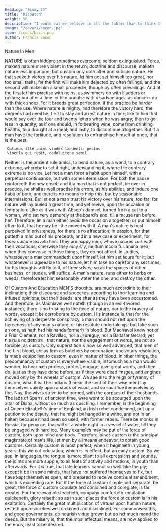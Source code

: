 ```yaml
---
heading: "Essay 23"
title: "Dispatch"
weight: 50
description: "I would rather believe in all the fables than to think tthat this universal frame is without a mind"
image: "/covers/bacon.jpg"
icon: /icons/bacon.png
author: Francis Bacon
---
```



Nature In Men

NATURE is often hidden; sometimes overcome; seldom extinguished. Force, maketh nature more violent in the return; doctrine and discourse, maketh nature less importune; but custom only doth alter and subdue nature. He that seeketh victory over his nature, let him not set himself too great, nor too small tasks; for the first will make him dejected by often failings; and the second will make him a small proceeder, though by often prevailings. And at the first let him practise with helps, as swimmers do with bladders or rushes; but after a time let him practise with disadvantages, as dancers do with thick shoes. For it breeds great perfection, if the practice be harder than the use. Where nature is mighty, and therefore the victory hard, the degrees had need be, first to stay and arrest nature in time; like to him that would say over the four and twenty letters when he was angry; then to go less in quantity; as if one should, in forbearing wine, come from drinking healths, to a draught at a meal; and lastly, to discontinue altogether. But if a man have the fortitude, and resolution, to enfranchise himself at once, that is the best:

     Optimus ille animi vindex laedentia pectus
     Vincula qui rupit, dedoluitque semel.
Neither is the ancient rule amiss, to bend nature, as a wand, to a contrary extreme, whereby to set it right, understanding it, where the contrary extreme is no vice. Let not a man force a habit upon himself, with a perpetual continuance, but with some intermission. For both the pause reinforceth the new onset; and if a man that is not perfect, be ever in practice, he shall as well practise his errors, as his abilities, and induce one habit of both; and there is no means to help this, but by seasonable intermissions. But let not a man trust his victory over his nature, too far; for nature will lay buried a great time, and yet revive, upon the occasion or temptation. Like as it was with AEsop's damsel, turned from a cat to a woman, who sat very demurely at the board's end, till a mouse ran before her. Therefore, let a man either avoid the occasion altogether; or put himself often to it, that he may be little moved with it. A man's nature is best perceived in privateness, for there is no affectation; in passion, for that putteth a man out of his precepts; and in a new case or experiment, for there custom leaveth him. They are happy men, whose natures sort with their vocations; otherwise they may say, multum incola fuit anima mea; when they converse in those things, they do not affect. In studies, whatsoever a man commandeth upon himself, let him set hours for it; but whatsoever is agreeable to his nature, let him take no care for any set times; for his thoughts will fly to it, of themselves; so as the spaces of other business, or studies, will suffice. A man's nature, runs either to herbs or weeds; therefore let him seasonably water the one, and destroy the other.




Of Custom And Education
MEN'S thoughts, are much according to their inclination; their discourse and speeches, according to their learning and infused opinions; but their deeds, are after as they have been accustomed. And therefore, as Machiavel well noteth (though in an evil-favored instance), there is no trusting to the force of nature, nor to the bravery of words, except it be corroborate by custom. His instance is, that for the achieving of a desperate conspiracy, a man should not rest upon the fierceness of any man's nature, or his resolute undertakings; but take such an one, as hath had his hands formerly in blood. But Machiavel knew not of a Friar Clement, nor a Ravillac, nor a Jaureguy, nor a Baltazar Gerard; yet his rule holdeth still, that nature, nor the engagement of words, are not so forcible, as custom. Only superstition is now so well advanced, that men of the first blood, are as firm as butchers by occupation; and votary resolution, is made equipollent to custom, even in matter of blood. In other things, the predominancy of custom is everywhere visible; insomuch as a man would wonder, to hear men profess, protest, engage, give great words, and then do, just as they have done before; as if they were dead images, and engines moved only by the wheels of custom. We see also the reign or tyranny of custom, what it is. The Indians (I mean the sect of their wise men) lay themselves quietly upon a stock of wood, and so sacrifice themselves by fire. Nay, the wives strive to be burned, with the corpses of their husbands. The lads of Sparta, of ancient time, were wont to be scourged upon the altar of Diana, without so much as queching. I remember, in the beginning of Queen Elizabeth's time of England, an Irish rebel condemned, put up a petition to the deputy, that he might be hanged in a withe, and not in an halter; because it had been so used, with former rebels. There be monks in Russia, for penance, that will sit a whole night in a vessel of water, till they be engaged with hard ice. Many examples may be put of the force of custom, both upon mind and body. Therefore, since custom is the principal magistrate of man's life, let men by all means endeavor, to obtain good customs. Certainly custom is most perfect, when it beginneth in young years: this we call education; which is, in effect, but an early custom. So we see, in languages, the tongue is more pliant to all expressions and sounds, the joints are more supple, to all feats of activity and motions, in youth than afterwards. For it is true, that late learners cannot so well take the ply; except it be in some minds, that have not suffered themselves to fix, but have kept themselves open, and prepared to receive continual amendment, which is exceeding rare. But if the force of custom simple and separate, be great, the force of custom copulate and conjoined and collegiate, is far greater. For there example teacheth, company comforteth, emulation quickeneth, glory raiseth: so as in such places the force of custom is in his exaltation. Certainly the great multiplication of virtues upon human nature, resteth upon societies well ordained and disciplined. For commonwealths, and good governments, do nourish virtue grown but do not much mend the deeds. But the misery is, that the most effectual means, are now applied to the ends, least to be desired.

